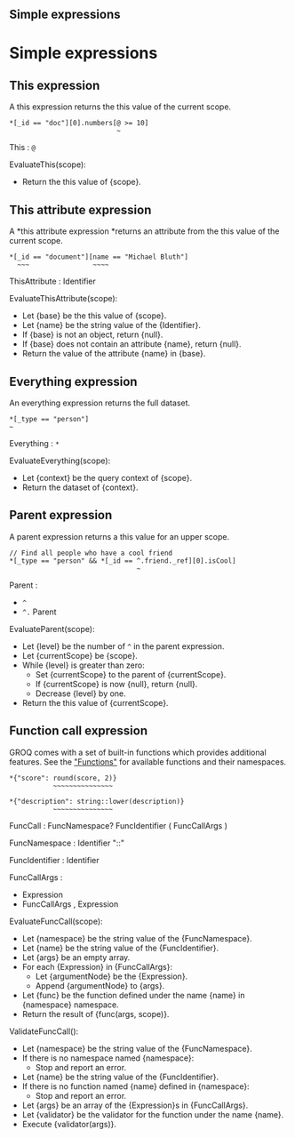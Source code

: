 Simple expressions
-------

# Simple expressions

## This expression

A this expression returns the this value of the current scope.

```groq
*[_id == "doc"][0].numbers[@ >= 10]
                           ~
```

This : `@`

EvaluateThis(scope):

* Return the this value of {scope}.

## This attribute expression

A *this attribute expression *returns an attribute from the this value of the current scope.

```
*[_id == "document"][name == "Michael Bluth"]
  ~~~                ~~~~
```

ThisAttribute : Identifier

EvaluateThisAttribute(scope):

* Let {base} be the this value of {scope}.
* Let {name} be the string value of the {Identifier}.
* If {base} is not an object, return {null}.
* If {base} does not contain an attribute {name}, return {null}.
* Return the value of the attribute {name} in {base}.

## Everything expression

An everything expression returns the full dataset.

```
*[_type == "person"]
~
```

Everything : `*`

EvaluateEverything(scope):

* Let {context} be the query context of {scope}.
* Return the dataset of {context}.

## Parent expression

A parent expression returns a this value for an upper scope.

```
// Find all people who have a cool friend
*[_type == "person" && *[_id == ^.friend._ref][0].isCool]
                                ~
```

Parent :

* `^`
* `^.` Parent

EvaluateParent(scope):

* Let {level} be the number of `^` in the parent expression.
* Let {currentScope} be {scope}.
* While {level} is greater than zero:
  * Set {currentScope} to the parent of {currentScope}. 
  * If {currentScope} is now {null}, return {null}.
  * Decrease {level} by one.
* Return the this value of {currentScope}.

## Function call expression

GROQ comes with a set of built-in functions which provides additional features. See the ["Functions"](#sec-Functions) for available functions and their namespaces.

```
*{"score": round(score, 2)}
           ~~~~~~~~~~~~~~~

*{"description": string::lower(description)}
           ~~~~~~~~~~~~~~~
```

FuncCall : FuncNamespace? FuncIdentifier ( FuncCallArgs )

FuncNamespace : Identifier "::"

FuncIdentifier : Identifier

FuncCallArgs :

* Expression
* FuncCallArgs , Expression

EvaluateFuncCall(scope):

* Let {namespace} be the string value of the {FuncNamespace}.
* Let {name} be the string value of the {FuncIdentifier}.
* Let {args} be an empty array.
* For each {Expression} in {FuncCallArgs}:
  * Let {argumentNode} be the {Expression}.
  * Append {argumentNode} to {args}.
* Let {func} be the function defined under the name {name} in {namespace} namespace.
* Return the result of {func(args, scope)}.

ValidateFuncCall():

* Let {namespace} be the string value of the {FuncNamespace}.
* If there is no namespace named {namespace}:
  * Stop and report an error.
* Let {name} be the string value of the {FuncIdentifier}.
* If there is no function named {name} defined in {namespace}:
  * Stop and report an error.
* Let {args} be an array of the {Expression}s in {FuncCallArgs}.
* Let {validator} be the validator for the function under the name {name}.
* Execute {validator(args)}.

